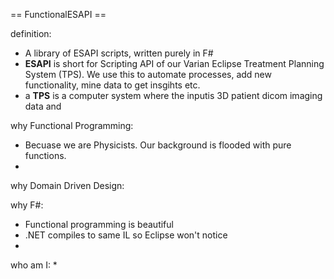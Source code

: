 == FunctionalESAPI ==
 
definition: 
- A library of ESAPI scripts, written purely in F#
- **ESAPI** is short for Scripting API of our Varian Eclipse Treatment Planning System (TPS). We use this to automate processes, add new functionality, mine data to get insgihts etc.
- a **TPS** is a computer system where the inputis 3D patient dicom imaging data and 

why Functional Programming: 
- Becuase we are Physicists. Our background is flooded with pure functions.
-

why Domain Driven Design:

why F#:
* Functional programming is beautiful
* .NET compiles to same IL so Eclipse won't notice
*

who am I:
*
